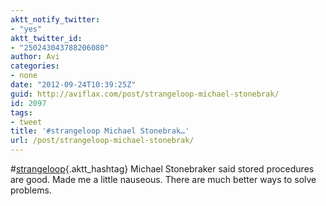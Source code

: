 ```yaml
---
aktt_notify_twitter:
- "yes"
aktt_twitter_id:
- "250243043788206080"
author: Avi
categories:
- none
date: "2012-09-24T10:39:25Z"
guid: http://aviflax.com/post/strangeloop-michael-stonebrak/
id: 2097
tags:
- tweet
title: '#strangeloop Michael Stonebrak…'
url: /post/strangeloop-michael-stonebrak/
---
```

#[strangeloop](http://search.twitter.com/search?q=%23strangeloop){.aktt_hashtag} Michael Stonebraker said stored procedures are good. Made me a little nauseous. There are much better ways to solve problems.